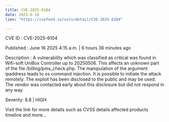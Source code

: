 ```yaml
---
title: CVE-2025-6104
date: 2025-6-16
lien: "https://cvefeed.io/vuln/detail/CVE-2025-6104"

---
```


CVE ID : CVE-2025-6104

Published :  June 16
2025
4:15 a.m. | 6 hours
36 minutes ago

Description : A vulnerability
which was classified as critical
was found in Wifi-soft UniBox Controller up to 20250506. This affects an unknown part of the file /billing/pms_check.php. The manipulation of the argument ipaddress leads to os command injection. It is possible to initiate the attack remotely. The exploit has been disclosed to the public and may be used. The vendor was contacted early about this disclosure but did not respond in any way.

Severity: 8.8 | HIGH

Visit the link for more details
such as CVSS details
affected products
timeline
and more...
